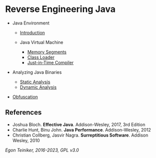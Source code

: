 # Reverse Engineering Java

* Java Environment
    * [Introduction](introduction)

    * Java Virtual Machine
      * [Memory Segments](jvm/memory)
      * [Class Loader](jvm/classloader)
      * [Just-in-Time Compiler](jvm/jit)

* Analyzing Java Binaries
    * [Static Analysis](analysis-static/)    
    * [Dynamic Analysis](analysis-dynamic/)

* [Obfuscation](obfuscation/)


## References
* Joshua Bloch. **Effective Java**. Addison-Wesley, 2017, 3rd Edition
* Charlie Hunt, Binu John. **Java Performance**. Addison-Wesley, 2012
* Christian Collberg, Jasvir Nagra. **Surreptitious Software**. Addison Wesley, 2010

*Egon Teiniker, 2016-2023, GPL v3.0*